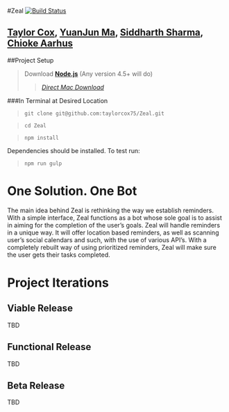 #Zeal [![Build Status](https://travis-ci.org/taylorcox75/Zeal.svg?branch=master)](https://travis-ci.org/taylorcox75/Zeal)

## [Taylor Cox](http://taylorcox75@gmail.com), [YuanJun Ma](http://yuanma@email.arizona.edu), [Siddharth Sharma](http://siddi.sharma@gmail.com),[ Chioke Aarhus](http://caarhus@email.arizona.edu)

##Project Setup
>Download **[Node.js](https://nodejs.org/en/)** (Any version 4.5+ will do)
>>*[Direct Mac Download](https://nodejs.org/dist/v4.5.0/node-v4.5.0.pkg)* 

###In Terminal at Desired Location
>`git clone git@github.com:taylorcox75/Zeal.git`

>`cd Zeal`

>`npm install`

Dependencies should be installed. To test run:

>`npm run gulp`

# One Solution.  One Bot

The main idea behind Zeal is rethinking the way we establish reminders. With a simple interface, Zeal functions as a bot whose sole goal is to assist in aiming for the completion of the user’s goals. Zeal will handle reminders in a unique way. It will offer location based reminders, as well as scanning user’s social calendars and such, with the use of various API’s. With a completely rebuilt way of using prioritized reminders, Zeal will make sure the user gets their tasks completed.


# Project Iterations
## **Viable Release**
TBD

## **Functional Release**
TBD

## **Beta Release**
TBD

